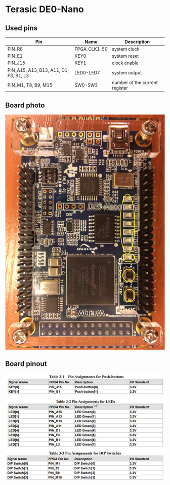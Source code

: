 # Terasic DE0-Nano

## Used pins

Pin | Name | Description
--- | ---- | -----------
PIN_R8 | FPGA_CLK1_50 | system clock
PIN_E1 | KEY0 | system reset
PIN_J15 | KEY1 | clock enable
PIN_A15, A13, B13, A11, D1, F3, B1, L3 | LED0-LED7 | system output
PIN_M1, T8, B9, M15|SW0-SW3| number of the current register

## Board photo

![photo](/board/de0_nano/doc/photo.jpg)

## Board pinout

![pinout](/board/de0_nano/doc/pins.jpg)
![pinout](/board/de0_nano/doc/pins_.jpg)